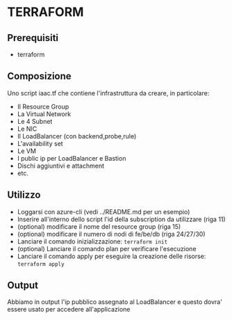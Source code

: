# TERRAFORM

## Prerequisiti
- terraform

## Composizione
Uno script iaac.tf che contiene l'infrastruttura da creare, in particolare:
- Il Resource Group
- La Virtual Network
- Le 4 Subnet
- Le NIC
- Il LoadBalancer (con backend,probe,rule)
- L'availability set
- Le VM
- I public ip per LoadBalancer e Bastion
- Dischi aggiuntivi e attachment
- etc.

## Utilizzo
- Loggarsi con azure-cli (vedi ../README.md per un esempio)
- Inserire all'interno dello script l'id della subscription da utilizzare (riga 11)
- (optional) modificare il nome del resource group (riga 15)
- (optional) modificare il numero di nodi di fe/be/db (riga 24/27/30)
- Lanciare il comando inizializzazione:
``` terraform init ```
- (optional) Lanciare il comando plan per verificare l'esecuzione
- Lanciare il comando apply per eseguire la creazione delle risorse:
``` terraform apply ```


## Output
Abbiamo in output l'ip pubblico assegnato al LoadBalancer e questo dovra' essere usato per accedere all'applicazione
